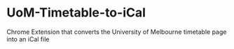 UoM-Timetable-to-iCal
=====================

Chrome Extension that converts the University of Melbourne timetable page into an iCal file
